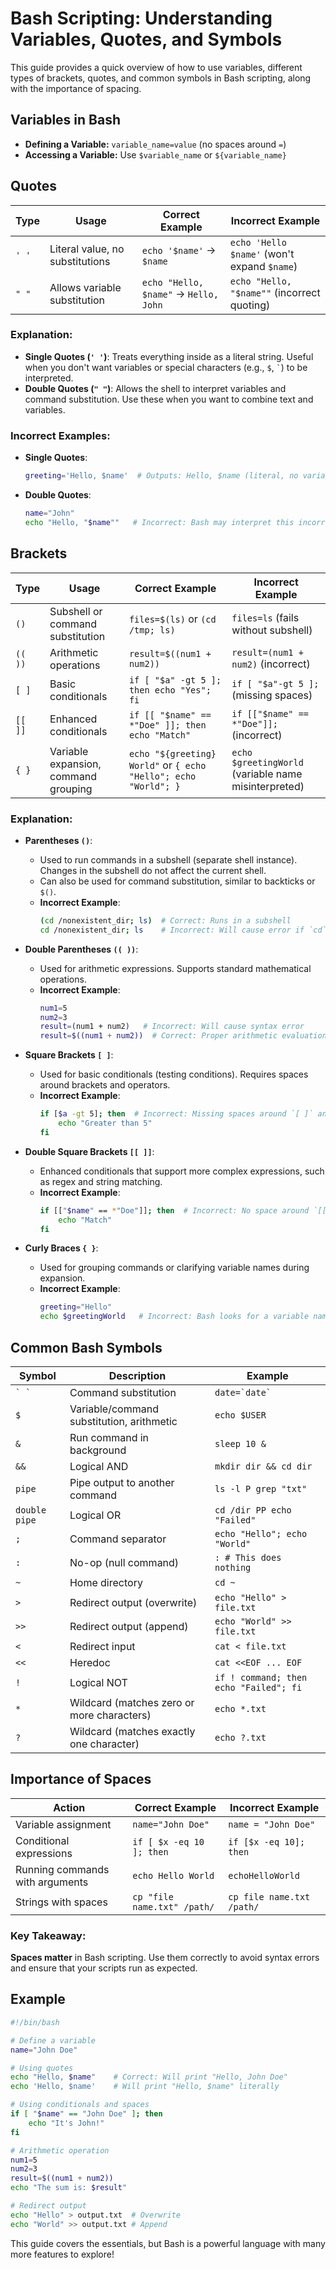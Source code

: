 
# Bash Scripting: Understanding Variables, Quotes, and Symbols

This guide provides a quick overview of how to use variables, different types of brackets, quotes, and common symbols in Bash scripting, along with the importance of spacing.

## Variables in Bash

- **Defining a Variable:** `variable_name=value` (no spaces around `=`)
- **Accessing a Variable:** Use `$variable_name` or `${variable_name}`

## Quotes

| Type   | Usage                                | Correct Example                           | Incorrect Example            |
|--------|-------------------------------------|-------------------------------------------|------------------------------|
| `' '`  | Literal value, no substitutions     | `echo '$name'` → `$name`                  | `echo 'Hello $name'` (won't expand `$name`) |
| `" "`  | Allows variable substitution        | `echo "Hello, $name"` → `Hello, John`     | `echo "Hello, "$name""` (incorrect quoting) |

### Explanation:
- **Single Quotes (`' '`)**: Treats everything inside as a literal string. Useful when you don't want variables or special characters (e.g., `$`, `` ` ``) to be interpreted.
- **Double Quotes (`" "`)**: Allows the shell to interpret variables and command substitution. Use these when you want to combine text and variables.

### Incorrect Examples:
- **Single Quotes**: 
  ```bash
  greeting='Hello, $name'  # Outputs: Hello, $name (literal, no variable expansion)
  ```
- **Double Quotes**:
  ```bash
  name="John"
  echo "Hello, "$name""   # Incorrect: Bash may interpret this incorrectly, causing errors
  ```

## Brackets

| Type     | Usage                                    | Correct Example                                  | Incorrect Example                    |
|----------|-----------------------------------------|--------------------------------------------------|-------------------------------------|
| `()`     | Subshell or command substitution        | `files=$(ls)` or `(cd /tmp; ls)`                 | `files=ls` (fails without subshell) |
| `(( ))`  | Arithmetic operations                   | `result=$((num1 + num2))`                        | `result=(num1 + num2)` (incorrect)  |
| `[ ]`    | Basic conditionals                      | `if [ "$a" -gt 5 ]; then echo "Yes"; fi`         | `if [ "$a"-gt 5 ];` (missing spaces)|
| `[[ ]]`  | Enhanced conditionals                   | `if [[ "$name" == *"Doe" ]]; then echo "Match"`  | `if [["$name" == *"Doe"]];` (incorrect)|
| `{ }`    | Variable expansion, command grouping    | `echo "${greeting} World"` or `{ echo "Hello"; echo "World"; }` | `echo $greetingWorld` (variable name misinterpreted) |

### Explanation:
- **Parentheses `()`**:
  - Used to run commands in a subshell (separate shell instance). Changes in the subshell do not affect the current shell.
  - Can also be used for command substitution, similar to backticks or `$()`.
  - **Incorrect Example**: 
    ```bash
    (cd /nonexistent_dir; ls)  # Correct: Runs in a subshell
    cd /nonexistent_dir; ls    # Incorrect: Will cause error if `cd` fails, affecting subsequent commands
    ```
  
- **Double Parentheses `(( ))`**:
  - Used for arithmetic expressions. Supports standard mathematical operations.
  - **Incorrect Example**:
    ```bash
    num1=5
    num2=3
    result=(num1 + num2)   # Incorrect: Will cause syntax error
    result=$((num1 + num2))  # Correct: Proper arithmetic evaluation
    ```

- **Square Brackets `[ ]`**:
  - Used for basic conditionals (testing conditions). Requires spaces around brackets and operators.
  - **Incorrect Example**:
    ```bash
    if [$a -gt 5]; then  # Incorrect: Missing spaces around `[ ]` and operators
        echo "Greater than 5"
    fi
    ```

- **Double Square Brackets `[[ ]]`**:
  - Enhanced conditionals that support more complex expressions, such as regex and string matching.
  - **Incorrect Example**:
    ```bash
    if [["$name" == *"Doe"]]; then  # Incorrect: No space around `[[ ]]` and operators
        echo "Match"
    fi
    ```

- **Curly Braces `{ }`**:
  - Used for grouping commands or clarifying variable names during expansion.
  - **Incorrect Example**:
    ```bash
    greeting="Hello"
    echo $greetingWorld   # Incorrect: Bash looks for a variable named `greetingWorld`
    ```

## Common Bash Symbols

| Symbol       | Description                                     | Example                                   |
|--------------|-------------------------------------------------|-------------------------------------------|
| `` ` ` ``    | Command substitution                            | ``date=`date` ``                          |
| `$`          | Variable/command substitution, arithmetic       | `echo $USER`                              |
| `&`          | Run command in background                       | `sleep 10 &`                              |
| `&&`         | Logical AND                                     | `mkdir dir && cd dir`                     |
|  `pipe`      | Pipe output to another command                  | `ls -l P grep "txt"`                      |
|`double pipe` | Logical OR                                      | `cd /dir PP echo "Failed"`                |
| `;`          | Command separator                               | `echo "Hello"; echo "World"`              |
| `:`          | No-op (null command)                            | `: # This does nothing`                   |
| `~`          | Home directory                                  | `cd ~`                                    |
| `>`          | Redirect output (overwrite)                     | `echo "Hello" > file.txt`                 |
| `>>`         | Redirect output (append)                        | `echo "World" >> file.txt`                |
| `<`          | Redirect input                                  | `cat < file.txt`                          |
| `<<`         | Heredoc                                         | `cat <<EOF ... EOF`                       |
| `!`          | Logical NOT                                     | `if ! command; then echo "Failed"; fi`    |
| `*`          | Wildcard (matches zero or more characters)      | `echo *.txt`                              |
| `?`          | Wildcard (matches exactly one character)        | `echo ?.txt`                              |

## Importance of Spaces

| Action                          | Correct Example                | Incorrect Example         |
|---------------------------------|--------------------------------|---------------------------|
| Variable assignment             | `name="John Doe"`              | `name = "John Doe"`       |
| Conditional expressions         | `if [ $x -eq 10 ]; then`       | `if [$x -eq 10]; then`    |
| Running commands with arguments | `echo Hello World`             | `echoHelloWorld`          |
| Strings with spaces             | `cp "file name.txt" /path/`    | `cp file name.txt /path/` |

### Key Takeaway:
**Spaces matter** in Bash scripting. Use them correctly to avoid syntax errors and ensure that your scripts run as expected.

## Example

```bash
#!/bin/bash

# Define a variable
name="John Doe"

# Using quotes
echo "Hello, $name"    # Correct: Will print "Hello, John Doe"
echo 'Hello, $name'    # Will print "Hello, $name" literally

# Using conditionals and spaces
if [ "$name" == "John Doe" ]; then
    echo "It's John!"
fi

# Arithmetic operation
num1=5
num2=3
result=$((num1 + num2))
echo "The sum is: $result"

# Redirect output
echo "Hello" > output.txt  # Overwrite
echo "World" >> output.txt # Append
```

This guide covers the essentials, but Bash is a powerful language with many more features to explore!
